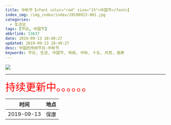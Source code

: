 ```yaml
---
title: 中秋节【<font color="red" size="15">中国节</font>】
index_img: /img_index/index/20190913-001.jpg
categories:
  - 生活记
tags: [节日, 中国节]
abbrlink: 53637
date: 2019-09-13 18:49:27
updated: 2019-09-13 18:49:27
desc: 中国的传统节日-中秋节
keywords: 节日, 生活, 中国节, 传统, 中秋, 十五, 月亮, 屈原
---
```



![](/img_index/index/20190913-001.jpg)


<!--more-->
<hr />

<font size=6.5 color='red'>持续更新中。。。。。。</font>


|    时间    | 地点 |
|:----------:|:----:|
| 2019-09-13 | 保康 |
